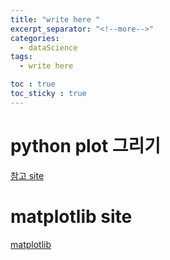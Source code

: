 ```yaml
---
title: "write here "
excerpt_separator: "<!--more-->"
categories:
  - dataScience
tags:
  - write here

toc : true
toc_sticky : true
---
```


# python plot 그리기
[참고 site](https://www.datacamp.com/cheat-sheet/matplotlib-cheat-sheet-plotting-in-python)


# matplotlib site
[matplotlib](https://matplotlib.org/)

